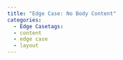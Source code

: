 ```yaml
---
title: "Edge Case: No Body Content"
categories:
  - Edge Casetags:
  - content
  - edge case
  - layout
---
```

